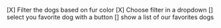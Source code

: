 [X] Filter the dogs based on fur color
[X] Choose filter in a dropdown
[] select you favorite dog with a button
[] show a list of our favorites dogs